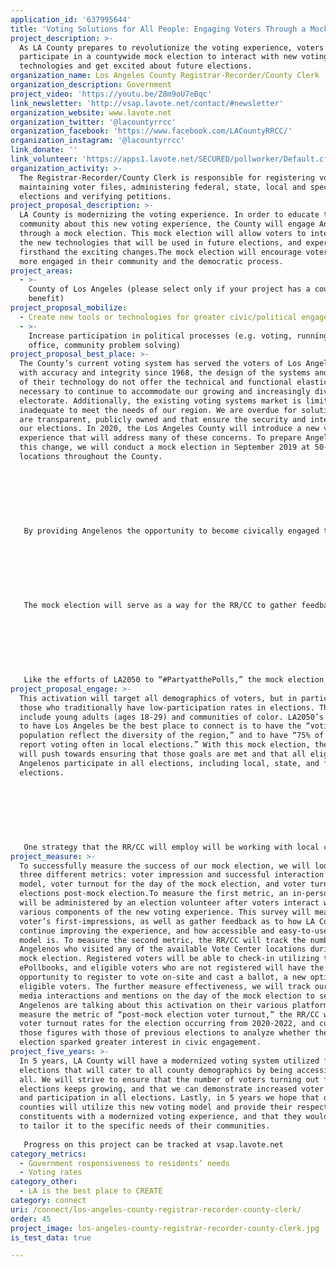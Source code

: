 ```yaml
---
application_id: '637995644'
title: 'Voting Solutions for All People: Engaging Voters Through a Mock Election'
project_description: >-
  As LA County prepares to revolutionize the voting experience, voters will
  participate in a countywide mock election to interact with new voting
  technologies and get excited about future elections.
organization_name: Los Angeles County Registrar-Recorder/County Clerk
organization_description: Government
project_video: 'https://youtu.be/Z8m9oU7eBqc'
link_newsletter: 'http://vsap.lavote.net/contact/#newsletter'
organization_website: www.lavote.net
organization_twitter: '@lacountyrrcc'
organization_facebook: 'https://www.facebook.com/LACountyRRCC/'
organization_instagram: '@lacountyrrcc'
link_donate: ''
link_volunteer: 'https://apps1.lavote.net/SECURED/pollworker/Default.cfm?AppType=General_Public'
organization_activity: >-
  The Registrar-Recorder/County Clerk is responsible for registering voters,
  maintaining voter files, administering federal, state, local and special
  elections and verifying petitions.
project_proposal_description: >-
  LA County is modernizing the voting experience. In order to educate the
  community about this new voting experience, the County will engage Angelenos
  through a mock election. This mock election will allow voters to interact with
  the new technologies that will be used in future elections, and experience
  firsthand the exciting changes.The mock election will encourage voters to be
  more engaged in their community and the democratic process.
project_areas:
  - >-
    County of Los Angeles (please select only if your project has a countywide
    benefit)
project_proposal_mobilize:
  - Create new tools or technologies for greater civic/political engagement
  - >-
    Increase participation in political processes (e.g. voting, running for
    office, community problem solving)
project_proposal_best_place: >-
  The County’s current voting system has served the voters of Los Angeles County
  with accuracy and integrity since 1968, the design of the systems and the age
  of their technology do not offer the technical and functional elasticity
  necessary to continue to accommodate our growing and increasingly diverse
  electorate. Additionally, the existing voting systems market is limited and
  inadequate to meet the needs of our region. We are overdue for solutions that
  are transparent, publicly owned and that ensure the security and integrity of
  our elections. In 2020, the Los Angeles County will introduce a new voting
  experience that will address many of these concerns. To prepare Angelenos for
  this change, we will conduct a mock election in September 2019 at 50-100
  locations throughout the County. 
   
   
   
    
   
   
   
   By providing Angelenos the opportunity to become civically engaged through this mock election, the Los Angeles County Registrar-Recorder/County Clerk (RR/CC) will get voters excited to try a new and improved voting model that addresses their needs. We also hope that this activation will increase the rates of voting in Los Angeles County. This new voting model, and the mock election, will support LA2050’s goal to make “Los Angeles the most civically engaged region in the U.S. During the Presidential Primary Election in 2016, only roughly 42% of registered voters cast a ballot. For the Presidential General Election on November 2016, 69% of Los Angeles County voters turned out to vote. LA County sees much lower turnout rates for off-cycle election. As is the case of the CA 34th District Representative election; turnout for the Primary Election in April, 2017 as well as the General Election in June, 2017 was just 14% of registered voters. With the mock election, we hope to activate Angelenos to vote in all elections, not just Presidential Elections. We also want to increase the number of registered voters, and make voting easier and more accessible to those voters. This mock election will provide eligible voters who are not yet registered the opportunity to register on-site the day of the mock election. 
   
   
   
    
   
   
   
   The mock election will serve as a way for the RR/CC to gather feedback from voters about their thoughts on the new modernized voting system. This will ensure that the RR/CC, a government entity, is responsive to the needs of LA residents when it comes to exercising their right to vote. An increased responsiveness to the voting needs of Angelenos will in turn make Los Angeles a hub for innovation, policy changes, and government transparency. 
   
   
   
    
   
   
   
   Like the efforts of LA2050 to “#PartyatthePolls,” the mock election is a county wide event that is all about voter engagement, activation, and education. At the various mock election sites, the RR/CC will ensure that the changes to the voting experience and the new voting system are perceived as fun and exciting.
project_proposal_engage: >-
  This activation will target all demographics of voters, but in particular
  those who traditionally have low-participation rates in elections. These
  include young adults (ages 18-29) and communities of color. LA2050’s goal is
  to have Los Angeles be the best place to connect is to have the “voting
  population reflect the diversity of the region,” and to have “75% of Angelenos
  report voting often in local elections.” With this mock election, the RR/CC
  will push towards ensuring that those goals are met and that all eligible
  Angelenos participate in all elections, including local, state, and federal
  elections. 
   
   
   
    
   
   
   
   One strategy that the RR/CC will employ will be working with local community organizations to engage the voters and disseminate information about the election. Also, we plan on having a multiplatform mass media campaign surrounding elections which will include multi-lingual promotional materials on buses, bus benches, billboards, and street banners placed throughout LA County. Also, we will engage voters via social media through interactive Instagram, Facebook, and Twitter posts, as well as placing promotional material on those sites highlighting the mock election. Lastly, our efforts will include on-air TV, and radio interviews broadcast in a variety of languages to ensure voters of all ages, and demographics throughout the entire LA County know of this mock election.
project_measure: >-
  To successfully measure the success of our mock election, we will look at
  three different metrics: voter impression and successful interaction with new
  model, voter turnout for the day of the mock election, and voter turnout at
  elections post-mock election.To measure the first metric, an in-person survey
  will be administered by an election volunteer after voters interact with the
  various components of the new voting experience. This survey will measure the
  voter’s first-impressions, as well as gather feedback as to how LA County can
  continue improving the experience, and how accessible and easy-to-use the new
  model is. To measure the second metric, the RR/CC will track the number of
  Angelenos who visited any of the available Vote Center locations during the
  mock election. Registered voters will be able to check-in utilizing the new
  ePollbooks, and eligible voters who are not registered will have the
  opportunity to register to vote on-site and cast a ballot, a new option for
  eligible voters. The further measure effectiveness, we will track our social
  media interactions and mentions on the day of the mock election to see how
  Angelenos are talking about this activation on their various platforms. To
  measure the metric of “post-mock election voter turnout,” the RR/CC will track
  voter turnout rates for the election occurring from 2020-2022, and compare
  those figures with those of previous elections to analyze whether the mock
  election sparked greater interest in civic engagement.
project_five_years: >-
  In 5 years, LA County will have a modernized voting system utilized for all
  elections that will cater to all county demographics by being accessible to
  all. We will strive to ensure that the number of voters turning out for
  elections keeps growing, and that we can demonstrate increased voter awareness
  and participation in all elections. Lastly, in 5 years we hope that other
  counties will utilize this new voting model and provide their respective
  constituents with a modernized voting experience, and that they would be able
  to tailor it to the specific needs of their communities. 
   
   Progress on this project can be tracked at vsap.lavote.net
category_metrics:
  - Government responsiveness to residents’ needs
  - Voting rates
category_other:
  - LA is the best place to CREATE
category: connect
uri: /connect/los-angeles-county-registrar-recorder-county-clerk/
order: 45
project_image: los-angeles-county-registrar-recorder-county-clerk.jpg
is_test_data: true

---
```

